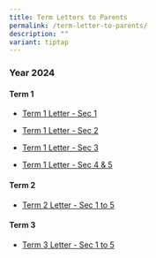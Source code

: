 ```yaml
---
title: Term Letters to Parents
permalink: /term-letter-to-parents/
description: ""
variant: tiptap
---
```

<h3>Year 2024</h3>
<h4>Term 1</h4>
<ul data-tight="true" class="tight">
<li>
<p><a href="/files/2024/2024_01_03___PG_S1_3Jan_2024_Term1_Letter_for_Parents.pdf" rel="noopener noreferrer nofollow" target="_blank">Term 1 Letter - Sec 1</a>
</p>
</li>
<li>
<p><a href="/files/2024/2024_01_03___PG_S2_3Jan_2024_Term1_Letter_for_Parents.pdf" rel="noopener noreferrer nofollow" target="_blank">Term 1 Letter - Sec 2</a>
</p>
</li>
<li>
<p><a href="/files/2024/2024_01_03___PG_S3_3Jan_2024_Term1_Letter_for_Parents.pdf" rel="noopener noreferrer nofollow" target="_blank">Term 1 Letter - Sec 3</a>
</p>
</li>
<li>
<p><a href="/files/2024/2024_01_03___PG_S4_5_3Jan_2024_Term1_Letter_for_Parents.pdf" rel="noopener noreferrer nofollow" target="_blank">Term 1 Letter - Sec 4 &amp; 5</a>
</p>
</li>
</ul>
<h4>Term 2</h4>
<ul data-tight="true" class="tight">
<li>
<p><a href="/files/2024/2024_03_18___PG_2024_Term_2_Sec_1_to_Sec_5_Letter_to_Parents.pdf" rel="noopener noreferrer nofollow" target="_blank">Term 2 Letter - Sec 1 to 5</a>
</p>
</li>
</ul>
<h4>Term 3</h4>
<ul data-tight="true" class="tight">
<li>
<p><a href="/files/2024/PG_2024_Term_3_Sec_1_to_Sec_5_Letter_to_Parents.pdf" rel="noopener noreferrer nofollow" target="_blank">Term 3 Letter - Sec 1 to 5</a>
</p>
</li>
</ul>
<p></p>